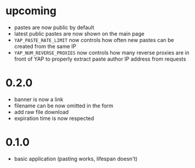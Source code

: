 # upcoming
- pastes are now public by default
- latest public pastes are now shown on the main page
- `YAP_PASTE_RATE_LIMIT` now controls how often new pastes can be created from the same IP
- `YAP_NUM_REVERSE_PROXIES` now controls how many reverse proxies are in front of YAP to properly extract paste
  author IP address from requests

# 0.2.0
- banner is now a link
- filename can be now omitted in the form
- add raw file download
- expiration time is now respected

# 0.1.0
- basic application (pasting works, lifespan doesn't)
